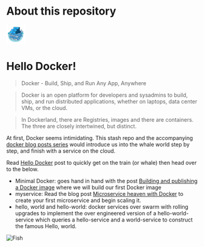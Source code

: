 About this repository
==========

<img src="https://raw.githubusercontent.com/docker-library/docs/471fa6e4cb58062ccbf91afc111980f9c7004981/swarm/logo.png" alt="Whale" style="width: 50px; height: 50px"/>

# Hello Docker!
>Docker - Build, Ship, and Run Any App, Anywhere

>Docker is an open platform for developers and sysadmins to build, ship, and run distributed applications, whether on laptops, data center VMs, or the cloud.

>In Dockerland, there are Registries, images and there are containers. The three are closely intertwined, but distinct.

At first, Docker seems intimidating. This stash repo and the accompanying [docker blog posts series](http://jmkhael.hopto.org/tag/docker/) would introduce us into the whale world step by step, and finish with a service on the cloud.

Read [Hello Docker](http://jmkhael.hopto.org/hello-docker/) post to quickly get on the train (or whale) then head over to the below.

* Minimal Docker: goes hand in hand with the post [Building and publishing a Docker image](http://jmkhael.hopto.org/building-and-publishing-a-docker-image/) where we will build our first Docker image
* myservice: Read the blog post [Microservice heaven with Docker](http://jmkhael.hopto.org/microservice-heaven-with-docker/) to create your first microservice and begin scaling it.
* hello, world and hello-world: docker services over swarm with rolling upgrades to implement the over engineered version of a hello-world-service which queries a hello-service and a world-service to construct the famous Hello, world.

<img src="http://images.techhive.com/images/article/2015/10/goldfish_jumping_success_promotion-100622543-primary.idge.jpg" alt="Fish" style="width: 50px; height: 50px"/>
